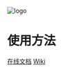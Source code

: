 ![logo](logo.png)<br>
# 使用方法
[在线文档](https://twoone-3.github.io/BDSpyrunner/)
[Wiki](https://github.com/twoone-3/BDSpyrunner/wiki)